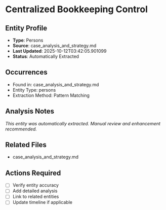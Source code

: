 # Centralized Bookkeeping Control

## Entity Profile
- **Type**: Persons
- **Source**: case_analysis_and_strategy.md
- **Last Updated**: 2025-10-12T03:42:05.901099
- **Status**: Automatically Extracted

## Occurrences
- Found in: case_analysis_and_strategy.md
- Entity Type: persons
- Extraction Method: Pattern Matching

## Analysis Notes
*This entity was automatically extracted. Manual review and enhancement recommended.*

## Related Files
- case_analysis_and_strategy.md

## Actions Required
- [ ] Verify entity accuracy
- [ ] Add detailed analysis
- [ ] Link to related entities
- [ ] Update timeline if applicable
